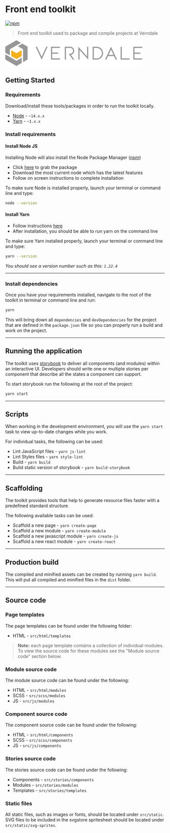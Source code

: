 # Front end toolkit

[![npm][npm-image]]()

> Front end toolkit used to package and compile projects at Verndale

![Verndale | verndale.com](src/static/images/logo-verndale.png 'Verndale')

## Getting Started

### Requirements

Download/install these tools/packages in order to run the toolkit locally.

- [Node][node-url] - `~14.x.x`
- [Yarn][yarn-url] - `~1.x.x`

### Install requirements

#### Install Node JS

Installing Node will also install the Node Package Manager ([npm][npm-url])

- Click [here][node-url] to grab the package
- Download the most current node which has the latest features
- Follow on screen instructions to complete installation

To make sure Node is installed properly, launch your terminal or command line and type:

```sh
node --version
```

#### Install Yarn

- Follow instructions [here][yarn-url]
- After installation, you should be able to run yarn on the command line

To make sure Yarn installed properly, launch your terminal or command line and type:

```sh
yarn --version
```

_You should see a version number such as this: `1.22.4`_

---

### Install dependencies

Once you have your requirements installed, navigate to the root of the toolkit in terminal or command line and run:

```sh
yarn
```

This will bring down all `dependencies` and `devDependencies` for the project that are defined in the `package.json` file so you can properly run a build and work on the project.

---

## Running the application

The toolkit uses [storybook](https://storybook.js.org/) to deliver all components (and modules) within an interactive UI. Developers should write one or multiple stories per component that describe all the states a component can support.

To start storybook run the following at the root of the project:

```sh
yarn start
```

---

## Scripts

When working in the development environment, you will use the `yarn start` task to view up-to-date changes while you work.

For individual tasks, the following can be used:

- Lint JavaScript files - `yarn js-lint`
- Lint Styles files - `yarn style-lint`
- Build - `yarn build`
- Build static version of storybook - `yarn build-storybook`

---

## Scaffolding

The toolkit provides tools that help to generate resource files faster with a predefined standard structure.

The following available tasks can be used:

- Scaffold a new page - `yarn create-page`
- Scaffold a new module - `yarn create-module`
- Scaffold a new javascript module - `yarn create-js`
- Scaffold a new react module - `yarn create-react`

---

## Production build

The compiled and minified assets can be created by running `yarn build`. This will put all compiled and minified
files in the `dist` folder.

---

## Source code

### Page templates

The page templates can be found under the following folder:

- HTML - `src/html/templates`

> **Note:** each page template contains a collection of individual modules.
> To view the source code for these modules see the "Module source code" section below.

### Module source code

The module source code can be found under the following:

- HTML - `src/html/modules`
- SCSS - `src/scss/modules`
- JS - `src/js/modules`

### Component source code

The component source code can be found under the following:

- HTML - `src/html/components`
- SCSS - `src/scss/components`
- JS - `src/js/components`

### Stories source code

The stories source code can be found under the following:

- Components - `src/stories/components`
- Modules - `src/stories/modules`
- Templates - `src/stories/templates`

[node-url]: https://nodejs.org/en/
[yarn-url]: https://classic.yarnpkg.com/en/docs/install/#mac-stable
[npm-url]: https://www.npmjs.com/
[verndale-logo]: src/images/logo-verndale.png?raw=true 'Verndale'
[npm-image]: https://img.shields.io/npm/v/npm.svg

### Static files

All static files, such as images or fonts, should be located under `src/static`. SVG files to be included in the svgstore spritesheet should be located under `src/static/svg-sprites`.
